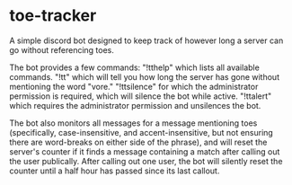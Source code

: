 # toe-tracker
A simple discord bot designed to keep track of however long a server can go without referencing toes.

The bot provides a few commands: "!tthelp" which lists all available commands. "!tt" which will tell you how long the server has gone without mentioning the word "vore." "!ttsilence" for which the administrator permission is required, which will silence the bot while active. "!ttalert" which requires the administrator permission and unsilences the bot.

The bot also monitors all messages for a message mentioning toes (specifically, case-insensitive, and accent-insensitive, but not ensuring there are word-breaks on either side of the phrase), and will reset the server's counter if it finds a message containing a match after calling out the user publically. After calling out one user, the bot will silently reset the counter until a half hour has passed since its last callout.

